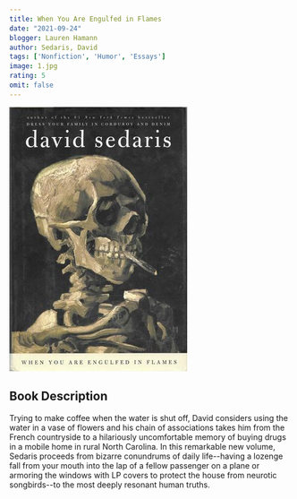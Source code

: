 ```yaml
---
title: When You Are Engulfed in Flames 
date: "2021-09-24"
blogger: Lauren Hamann
author: Sedaris, David
tags: ['Nonfiction', 'Humor', 'Essays']
image: 1.jpg
rating: 5
omit: false
---
```


![Book Cover](1.jpg)

## Book Description

Trying to make coffee when the water is shut off, David considers using the water in a vase of flowers and his chain of associations takes him from the French countryside to a hilariously uncomfortable memory of buying drugs in a mobile home in rural North Carolina. In this remarkable new volume, Sedaris proceeds from bizarre conundrums of daily life--having a lozenge fall from your mouth into the lap of a fellow passenger on a plane or armoring the windows with LP covers to protect the house from neurotic songbirds--to the most deeply resonant human truths. 
